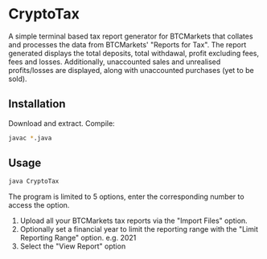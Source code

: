 # CryptoTax
A simple terminal based tax report generator for BTCMarkets that collates and processes the data from BTCMarkets' "Reports for Tax".
The report generated displays the total deposits, total withdawal, profit excluding fees, fees and losses.
Additionally, unaccounted sales and unrealised profits/losses are displayed, along with unaccounted purchases (yet to be sold).

## Installation

Download and extract.
Compile:
```bash
javac *.java
```
## Usage

```bash
java CryptoTax
```

The program is limited to 5 options, enter the corresponding number to access the option.

1) Upload all your BTCMarkets tax reports via the "Import Files" option.
2) Optionally set a financial year to limit the reporting range with the "Limit Reporting Range" option. e.g. 2021
3) Select the "View Report" option

